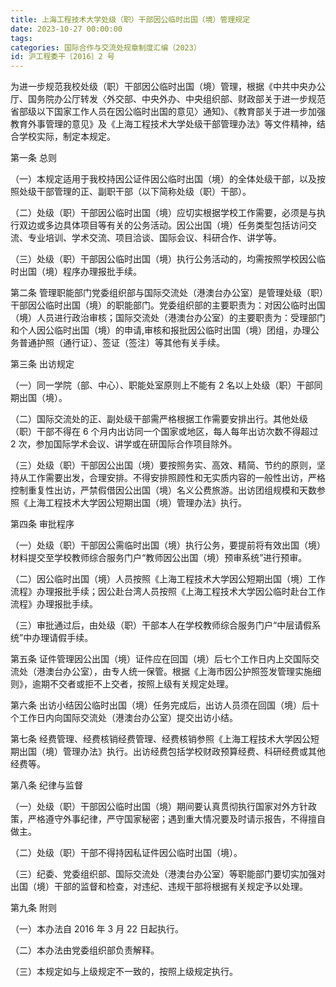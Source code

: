 ```yaml
---
title: 上海工程技术大学处级（职）干部因公临时出国（境）管理规定 
date: 2023-10-27 00:00:00
tags: 
categories: 国际合作与交流处规章制度汇编（2023）
id: 沪工程委干〔2016〕2 号
---
```


为进一步规范我校处级（职）干部因公临时出国（境）管理，根据《中共中央办公厅、国务院办公厅转发〈外交部、中央外办、中央组织部、财政部关于进一步规范省部级以下国家工作人员在因公临时出国的意见〉通知》、《教育部关于进一步加强教育外事管理的意见》及《上海工程技术大学处级干部管理办法》等文件精神，结合学校实际，制定本规定。

第一条 总则

（一）本规定适用于我校持因公证件因公临时出国（境）的全体处级干部，以及按照处级干部管理的正、副职干部（以下简称处级（职）干部）。

（二）处级（职）干部因公临时出国（境）应切实根据学校工作需要，必须是与执行双边或多边具体项目等有关的公务活动。因公出国（境）任务类型包括访问交流、专业培训、学术交流、项目洽谈、国际会议、科研合作、讲学等。

（三）处级（职）干部因公临时出国（境）执行公务活动的，均需按照学校因公临时出国（境）程序办理报批手续。

第二条 管理职能部门党委组织部与国际交流处（港澳台办公室）是管理处级（职）干部因公临时出国（境）的职能部门。党委组织部的主要职责为：对因公临时出国（境）人员进行政治审核；国际交流处（港澳台办公室）的主要职责为：受理部门和个人因公临时出国（境）的申请,审核和报批因公临时出国（境）团组，办理公务普通护照（通行证）、签证（签注）等其他有关手续。

第三条 出访规定

（一）同一学院（部、中心）、职能处室原则上不能有 2 名以上处级（职）干部同期出国（境）。

（二）国际交流处的正、副处级干部需严格根据工作需要安排出行。其他处级（职）干部不得在 6 个月内出访同一个国家或地区，每人每年出访次数不得超过 2 次，参加国际学术会议、讲学或在研国际合作项目除外。

（三）处级（职）干部因公出国（境）要按照务实、高效、精简、节约的原则，坚持从工作需要出发，合理安排。不得安排照顾性和无实质内容的一般性出访，严格控制重复性出访，严禁假借因公出国（境）名义公费旅游。出访团组规模和天数参照《上海工程技术大学因公短期出国（境）管理办法》执行。

第四条 审批程序

（一）处级（职）干部因公需临时出国（境）执行公务，要提前将有效出国（境）材料提交至学校教师综合服务门户“教师因公出国（境）预审系统”进行预审。

（二）因公临时出国（境）人员按照《上海工程技术大学因公短期出国（境）工作流程》办理报批手续；因公赴台湾人员按照《上海工程技术大学因公临时赴台工作流程》办理报批手续。

（三）审批通过后，由处级（职）干部本人在学校教师综合服务门户“中层请假系统”中办理请假手续。

第五条 证件管理因公出国（境）证件应在回国（境）后七个工作日内上交国际交流处（港澳台办公室），由专人统一保管。根据《上海市因公护照签发管理实施细则》，逾期不交者或拒不上交者，按照上级有关规定处理。

第六条 出访小结因公临时出国（境）任务完成后，出访人员须在回国（境）后十个工作日内向国际交流处（港澳台办公室）提交出访小结。

第七条 经费管理、经费核销经费管理、经费核销参照《上海工程技术大学因公短期出国（境）管理办法》执行。出访经费包括学校财政预算经费、科研经费或其他经费等。

第八条 纪律与监督

（一）处级（职）干部因公临时出国（境）期间要认真贯彻执行国家对外方针政策，严格遵守外事纪律，严守国家秘密；遇到重大情况要及时请示报告，不得擅自做主。

（二）处级（职）干部不得持因私证件因公临时出国（境）。

（三）纪委、党委组织部、国际交流处（港澳台办公室）等职能部门要切实加强对出国（境）干部的监督和检查，对违纪、违规干部将根据有关规定予以处理。

第九条 附则

（一）本办法自 2016 年 3 月 22 日起执行。

（二）本办法由党委组织部负责解释。

（三）本规定如与上级规定不一致的，按照上级规定执行。
